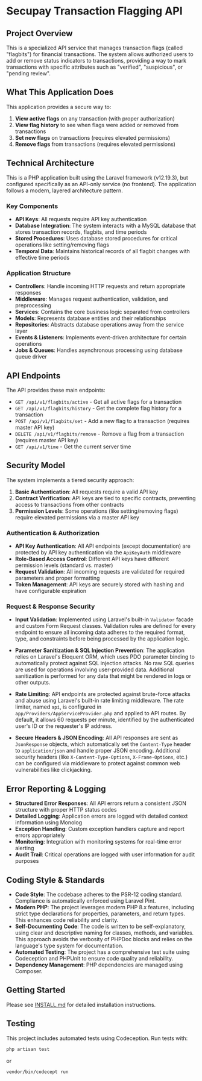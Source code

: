 # Secupay Transaction Flagging API

## Project Overview

This is a specialized API service that manages transaction flags (called "flagbits") for financial transactions. The system allows authorized users to add or remove status indicators to transactions, providing a way to mark transactions with specific attributes such as "verified", "suspicious", or "pending review".

## What This Application Does

This application provides a secure way to:

1. **View active flags** on any transaction (with proper authorization)
2. **View flag history** to see when flags were added or removed from transactions
3. **Set new flags** on transactions (requires elevated permissions)
4. **Remove flags** from transactions (requires elevated permissions)

## Technical Architecture

This is a PHP application built using the Laravel framework (v12.19.3), but configured specifically as an API-only service (no frontend). The application follows a modern, layered architecture pattern.

### Key Components

- **API Keys**: All requests require API key authentication
- **Database Integration**: The system interacts with a MySQL database that stores transaction records, flagbits, and time periods
- **Stored Procedures**: Uses database stored procedures for critical operations like setting/removing flags
- **Temporal Data**: Maintains historical records of all flagbit changes with effective time periods

### Application Structure

- **Controllers**: Handle incoming HTTP requests and return appropriate responses
- **Middleware**: Manages request authentication, validation, and preprocessing
- **Services**: Contains the core business logic separated from controllers
- **Models**: Represents database entities and their relationships
- **Repositories**: Abstracts database operations away from the service layer
- **Events & Listeners**: Implements event-driven architecture for certain operations
- **Jobs & Queues**: Handles asynchronous processing using database queue driver

## API Endpoints

The API provides these main endpoints:

- `GET /api/v1/flagbits/active` - Get all active flags for a transaction
- `GET /api/v1/flagbits/history` - Get the complete flag history for a transaction
- `POST /api/v1/flagbits/set` - Add a new flag to a transaction (requires master API key)
- `DELETE /api/v1/flagbits/remove` - Remove a flag from a transaction (requires master API key)
- `GET /api/v1/time` - Get the current server time

## Security Model

The system implements a tiered security approach:

1. **Basic Authentication**: All requests require a valid API key
2. **Contract Verification**: API keys are tied to specific contracts, preventing access to transactions from other contracts
3. **Permission Levels**: Some operations (like setting/removing flags) require elevated permissions via a master API key

### Authentication & Authorization

- **API Key Authentication**: All API endpoints (except documentation) are protected by API key authentication via the `ApiKeyAuth` middleware
- **Role-Based Access Control**: Different API keys have different permission levels (standard vs. master)
- **Request Validation**: All incoming requests are validated for required parameters and proper formatting
- **Token Management**: API keys are securely stored with hashing and have configurable expiration

### Request & Response Security

- **Input Validation**: Implemented using Laravel's built-in `Validator` facade and custom Form Request classes. Validation rules are defined for every endpoint to ensure all incoming data adheres to the required format, type, and constraints before being processed by the application logic.

- **Parameter Sanitization & SQL Injection Prevention**: The application relies on Laravel's Eloquent ORM, which uses PDO parameter binding to automatically protect against SQL injection attacks. No raw SQL queries are used for operations involving user-provided data. Additional sanitization is performed for any data that might be rendered in logs or other outputs.

- **Rate Limiting**: API endpoints are protected against brute-force attacks and abuse using Laravel's built-in rate limiting middleware. The rate limiter, named `api`, is configured in `app/Providers/AppServiceProvider.php` and applied to API routes. By default, it allows 60 requests per minute, identified by the authenticated user's ID or the requester's IP address.

- **Secure Headers & JSON Encoding**: All API responses are sent as `JsonResponse` objects, which automatically set the `Content-Type` header to `application/json` and handle proper JSON encoding. Additional security headers (like `X-Content-Type-Options`, `X-Frame-Options`, etc.) can be configured via middleware to protect against common web vulnerabilities like clickjacking.

## Error Reporting & Logging

- **Structured Error Responses**: All API errors return a consistent JSON structure with proper HTTP status codes
- **Detailed Logging**: Application errors are logged with detailed context information using Monolog
- **Exception Handling**: Custom exception handlers capture and report errors appropriately
- **Monitoring**: Integration with monitoring systems for real-time error alerting
- **Audit Trail**: Critical operations are logged with user information for audit purposes

## Coding Style & Standards

- **Code Style**: The codebase adheres to the PSR-12 coding standard. Compliance is automatically enforced using Laravel Pint.
- **Modern PHP**: The project leverages modern PHP 8.x features, including strict type declarations for properties, parameters, and return types. This enhances code reliability and clarity.
- **Self-Documenting Code**: The code is written to be self-explanatory, using clear and descriptive naming for classes, methods, and variables. This approach avoids the verbosity of PHPDoc blocks and relies on the language's type system for documentation.
- **Automated Testing**: The project has a comprehensive test suite using Codeception and PHPUnit to ensure code quality and reliability.
- **Dependency Management**: PHP dependencies are managed using Composer.

## Getting Started

Please see [INSTALL.md](INSTALL.md) for detailed installation instructions.

## Testing

This project includes automated tests using Codeception. Run tests with:

```bash
php artisan test
```

or

```bash
vendor/bin/codecept run
```
